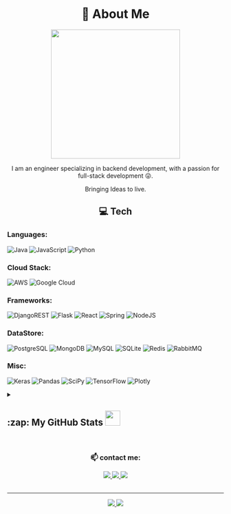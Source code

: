 <h1 align="center"> 💫 About Me </h1> 
<p align="center">
  <img src="./coding.gif" height=300px >
</p>
<p align="center"> I am an engineer specializing in backend development, with a passion for full-stack development 😜.
<p align="center">Bringing Ideas to live.</p>
  </p>

<h2 align="center"> 💻 Tech </h2> 

### Languages:

![Java](https://img.shields.io/badge/java-%23ED8B00.svg?style=for-the-badge&logo=java&logoColor=white) 
![JavaScript](https://img.shields.io/badge/javascript-%23323330.svg?style=for-the-badge&logo=javascript&logoColor=%23F7DF1E) 
![Python](https://img.shields.io/badge/python-3670A0?style=for-the-badge&logo=python&logoColor=ffdd54) 

### Cloud Stack:
![AWS](https://img.shields.io/badge/AWS-%23FF9900.svg?style=for-the-badge&logo=amazon-aws&logoColor=white) 
![Google Cloud](https://img.shields.io/badge/Google%20Cloud-%234285F4.svg?style=for-the-badge&logo=google-cloud&logoColor=white) 

### Frameworks:
![DjangoREST](https://img.shields.io/badge/DJANGO-REST-ff1709?style=for-the-badge&logo=django&logoColor=white&color=ff1709&labelColor=gray) 
![Flask](https://img.shields.io/badge/flask-%23000.svg?style=for-the-badge&logo=flask&logoColor=white) 
![React](https://img.shields.io/badge/react-%2320232a.svg?style=for-the-badge&logo=react&logoColor=%2361DAFB) 
![Spring](https://img.shields.io/badge/Spring-6DB33F?style=for-the-badge&logo=spring&logoColor=white) 
![NodeJS](https://img.shields.io/badge/Node.js-43853D?style=for-the-badge&logo=node.js&logoColor=white)

### DataStore:
![PostgreSQL](https://img.shields.io/badge/PostgreSQL-316192?style=for-the-badge&logo=postgresql&logoColor=white) 
![MongoDB](https://img.shields.io/badge/MongoDB-%234ea94b.svg?style=for-the-badge&logo=mongodb&logoColor=white) 
![MySQL](https://img.shields.io/badge/mysql-%2300f.svg?style=for-the-badge&logo=mysql&logoColor=white) 
![SQLite](https://img.shields.io/badge/sqlite-%2307405e.svg?style=for-the-badge&logo=sqlite&logoColor=white) 
![Redis](https://img.shields.io/badge/redis-%23DD0031.svg?style=for-the-badge&logo=redis&logoColor=white) 
![RabbitMQ](https://img.shields.io/badge/rabbitmq-%23FF6600.svg?&style=for-the-badge&logo=rabbitmq&logoColor=white)

### Misc:
![Keras](https://img.shields.io/badge/Keras-%23D00000.svg?style=for-the-badge&logo=Keras&logoColor=white) 
![Pandas](https://img.shields.io/badge/pandas-%23150458.svg?style=for-the-badge&logo=pandas&logoColor=white) 
![SciPy](https://img.shields.io/badge/SciPy-%230C55A5.svg?style=for-the-badge&logo=scipy&logoColor=%white) 
![TensorFlow](https://img.shields.io/badge/TensorFlow-%23FF6F00.svg?style=for-the-badge&logo=TensorFlow&logoColor=white) 
![Plotly](https://img.shields.io/badge/Plotly-%233F4F75.svg?style=for-the-badge&logo=plotly&logoColor=white) 
<br/>

<details style="display:flex;">
  <summary><h2>:zap: My GitHub Stats <img src = "https://i.pinimg.com/originals/65/c4/f4/65c4f452571be1261e9c623f7da488ac.gif" width = 35px></h2></summary>
     <img align="center" src="https://streak-stats.demolab.com/?user=spectroalias" alt="Stats spectroalias" width="100%" />
     <img align="center" src="https://github-readme-stats.anuraghazra1.vercel.app/api?username=spectroalias&show_icons=true" width="100%"/>
</details>

<br/>

<div align="center">
<H3>📫 contact me:</H3>
<a href="https://www.linkedin.com/in/nitish-kumar-1000x/">
    <img src="https://img.shields.io/badge/-LinkedIn-blue?style=flat-square&logo=Linkedin&logoColor=white&link=https://www.linkedin.com/in/nitish-kumar-1000x/">
  </a>
<a href="mailto:mail@nkchauhan022@gmail.com">
    <img src="https://img.shields.io/badge/-Gmail-d14836?style=flat-square&logo=Gmail&logoColor=white&link=mail@nkchauhan022@gmail.com">
  </a>
<a href="https://www.instagram.com/nauti_ish/">
    <img src="https://img.shields.io/badge/-Instagram-e4405f?style=flat-square&logo=Instagram&logoColor=white&link=https://www.instagram.com/nauti_ish/">
  </a>
</div>
<br/> <hr/>
<div align=center>
  <a href="https://medium.com/@nerdynews">
    <img src="https://img.shields.io/badge/Medium-12100E?logo=medium&logoColor=white">
  </a>
  <a href="https://github.com/spectroalias">
    <img src="https://badges.pufler.dev/visits/spectroalias/spectroalias?style=flat-square&color=black&logo=github">
  </a>
</div>
